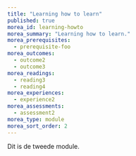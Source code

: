 ```yaml
---
title: "Learning how to learn"
published: true
morea_id: learning-howto
morea_summary: "Learning how to learn."
morea_prerequisites:
  - prerequisite-foo
morea_outcomes:
  - outcome2
  - outcome3
morea_readings:
  - reading3
  - reading4
morea_experiences:
  - experience2
morea_assessments:
  - assessment2
morea_type: module
morea_sort_order: 2
---
```


Dit is de tweede module.
